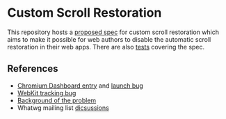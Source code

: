 # Custom Scroll Restoration
This repository hosts a [proposed spec][spec] for custom scroll restoration which aims to
make it possible for web authors to disable the automatic scroll restoration in their
web apps. There are also [tests][tests] covering the spec.

## References

* [Chromium Dashboard entry][dashboard] and [launch bug][crbug]
* [WebKit tracking bug][webkit]
* [Background of the problem][background]
* Whatwg mailing list [dicsussions][whtwg-dicsussion]

[spec]: https://majido.github.io/scroll-restoration-proposal/history-based-api.html
[tests]: https://majido.github.io/scroll-restoration-proposal/tests/
[dashboard]: https://www.chromestatus.com/features/5657284784947200
[crbug]: https://code.google.com/p/chromium/issues/detail?id=477353
[whtwg-dicsussion]: https://lists.w3.org/Archives/Public/public-whatwg-archive/2015May/0063.html
[background]: https://majido.github.io/scroll-restoration-proposal/
[webkit]: https://bugs.webkit.org/show_bug.cgi?id=147782
